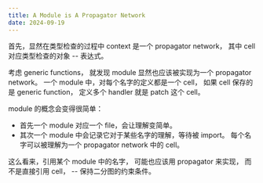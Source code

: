 ```yaml
---
title: A Module is A Propagator Network
date: 2024-09-19
---
```


首先，显然在类型检查的过程中 context 是一个 propagator network，
其中 cell 对应类型检查的对象 -- 表达式。

考虑 generic functions，
就发现 module 显然也应该被实现为一个 propagator network。
一个 module 中，对每个名字的定义都是一个 cell，
如果 cell 保存的是 generic function，
定义多个 handler 就是 patch 这个 cell。

module 的概念会变得很简单：

- 首先一个 module 对应一个 file，会让理解变简单。
- 其次一个 module 中会记录它对于某些名字的理解，等待被 import。
  每个名字可以被理解为一个 propagator network 中的 cell。

这么看来，引用某个 module 中的名字，
可能也应该用 propagator 来实现，
而不是直接引用 cell，
-- 保持二分图的约束条件。
